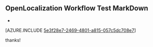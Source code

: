 ## OpenLocalization Workflow Test MarkDown
* 

[AZURE.INCLUDE [5e3f28e7-2469-4801-a815-057c5dc708e7](calleeMd1.md)]

 
thanks!